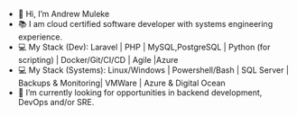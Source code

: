 - 👋 Hi, I’m Andrew Muleke
- 📚 I am cloud certified software developer with systems engineering experience.
- 💻 My Stack (Dev):  Laravel | PHP | MySQL,PostgreSQL | Python (for scripting) | Docker/Git/CI/CD | Agile |Azure
- 💻 My Stack (Systems):  Linux/Windows | Powershell/Bash | SQL Server | Backups & Monitoring| VMWare | Azure & Digital Ocean
- 💞️ I’m currently looking for opportunities in backend development, DevOps and/or SRE.
